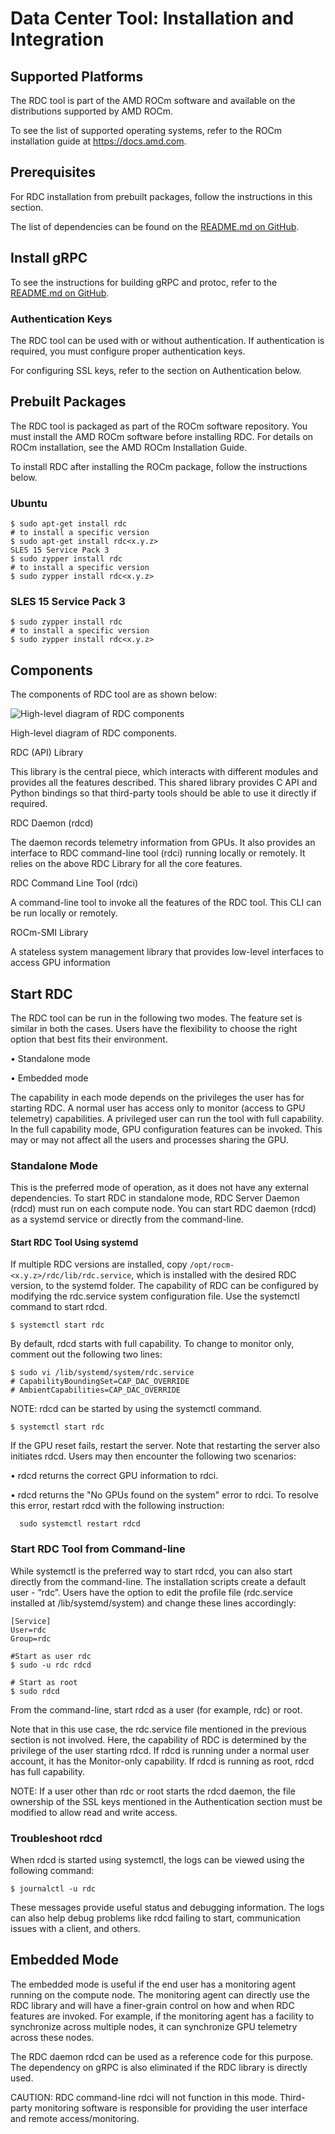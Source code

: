 # Data Center Tool: Installation and Integration

## Supported Platforms

The RDC tool is part of the AMD ROCm software and available on the distributions supported by AMD ROCm.

To see the list of supported operating systems, refer to the ROCm installation guide at https://docs.amd.com.  

## Prerequisites

For RDC installation from prebuilt packages, follow the instructions in this section.

The list of dependencies can be found on the [README.md on GitHub](https://github.com/RadeonOpenCompute/rdc#dependencies).

## Install gRPC

To see the instructions for building gRPC and protoc, refer to the [README.md on GitHub](https://github.com/RadeonOpenCompute/rdc#building-grpc-and-protoc).

### Authentication Keys

The RDC tool can be used with or without authentication. If authentication is required, you must configure proper authentication keys.

For configuring SSL keys, refer to the section on Authentication below.

## Prebuilt Packages

The RDC tool is packaged as part of the ROCm software repository. You must install the AMD ROCm software before installing RDC. For details on ROCm installation, see the AMD ROCm Installation Guide.

To install RDC after installing the ROCm package, follow the instructions below.

### Ubuntu

```
$ sudo apt-get install rdc
# to install a specific version
$ sudo apt-get install rdc<x.y.z>
SLES 15 Service Pack 3
$ sudo zypper install rdc
# to install a specific version
$ sudo zypper install rdc<x.y.z>
```

### SLES 15 Service Pack 3

```
$ sudo zypper install rdc
# to install a specific version
$ sudo zypper install rdc<x.y.z>
```

## Components

The components of RDC tool are as shown below:

![High-level diagram of RDC components](../data/install_components.png)

High-level diagram of RDC components.

RDC (API) Library

This library is the central piece, which interacts with different modules and provides all the features described. This shared library provides C API and Python bindings so that third-party tools should be able to use it directly if required.

RDC Daemon (rdcd)

The daemon records telemetry information from GPUs. It also provides an interface to RDC command-line tool (rdci) running locally or remotely. It relies on the above RDC Library for all the core features.

RDC Command Line Tool (rdci)

A command-line tool to invoke all the features of the RDC tool. This CLI can be run locally or remotely.

ROCm-SMI Library

A stateless system management library that provides low-level interfaces to access GPU information

## Start RDC

The RDC tool can be run in the following two modes. The feature set is similar in both the cases. Users have the flexibility to choose the right option that best fits their environment.

•        Standalone mode

•        Embedded mode

The capability in each mode depends on the privileges the user has for starting RDC. A normal user has access only to monitor (access to GPU telemetry) capabilities. A privileged user can run the tool with full capability. In the full capability mode, GPU configuration features can be invoked. This may or may not affect all the users and processes sharing the GPU.

### Standalone Mode

This is the preferred mode of operation, as it does not have any external dependencies. To start RDC in standalone mode, RDC Server Daemon (rdcd) must run on each compute node. You can start RDC daemon (rdcd) as a systemd service or directly from the command-line.

#### Start RDC Tool Using systemd

If multiple RDC versions are installed, copy `/opt/rocm-<x.y.z>/rdc/lib/rdc.service`, which is installed with the desired RDC version, to the systemd folder. The capability of RDC can be configured by modifying the rdc.service system configuration file. Use the systemctl command to start rdcd.

```
$ systemctl start rdc
```

By default, rdcd starts with full capability. To change to monitor only, comment out the following two lines:

```
$ sudo vi /lib/systemd/system/rdc.service
# CapabilityBoundingSet=CAP_DAC_OVERRIDE
# AmbientCapabilities=CAP_DAC_OVERRIDE
```
 
NOTE: rdcd can be started by using the systemctl command.

```
$ systemctl start rdc
```

If the GPU reset fails, restart the server. Note that restarting the server also initiates rdcd. Users may then encounter the following two scenarios:

•        rdcd returns the correct GPU information to rdci. 

•        rdcd returns the "No GPUs found on the system" error to rdci. To resolve this error, restart rdcd with the following instruction: 

```
  sudo systemctl restart rdcd
```

### Start RDC Tool from Command-line

While systemctl is the preferred way to start rdcd, you can also start directly from the command-line. The installation scripts create a default user - “rdc”. Users have the option to edit the profile file (rdc.service installed at /lib/systemd/system) and change these lines accordingly:

```
[Service]
User=rdc
Group=rdc
```
 
```
#Start as user rdc
$ sudo -u rdc rdcd
 
# Start as root
$ sudo rdcd
```

From the command-line, start rdcd as a user (for example, rdc) or root.

Note that in this use case, the rdc.service file mentioned in the previous section is not involved. Here, the capability of RDC is determined by the privilege of the user starting rdcd. If rdcd is running under a normal user account, it has the Monitor-only capability. If rdcd is running as root, rdcd has full capability.

NOTE: If a user other than rdc or root starts the rdcd daemon, the file ownership of the SSL keys mentioned in the Authentication section must be modified to allow read and write access.

### Troubleshoot rdcd

When rdcd is started using systemctl, the logs can be viewed using the following command:

```
$ journalctl -u rdc
```

These messages provide useful status and debugging information. The logs can also help debug problems like rdcd failing to start, communication issues with a client, and others.

## Embedded Mode

The embedded mode is useful if the end user has a monitoring agent running on the compute node. The monitoring agent can directly use the RDC library and will have a finer-grain control on how and when RDC features are invoked. For example, if the monitoring agent has a facility to synchronize across multiple nodes, it can synchronize GPU telemetry across these nodes.

The RDC daemon rdcd can be used as a reference code for this purpose. The dependency on gRPC is also eliminated if the RDC library is directly used.

CAUTION: RDC command-line rdci will not function in this mode. Third-party monitoring software is responsible for providing the user interface and remote access/monitoring. 
